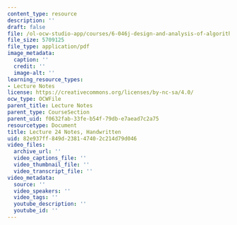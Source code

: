 ```yaml
---
content_type: resource
description: ''
draft: false
file: /ol-ocw-studio-app/courses/6-046j-design-and-analysis-of-algorithms-spring-2015/82e937ff849d238147402c214d79d046_MIT6_046JS15_writtenlec24.pdf
file_size: 5709125
file_type: application/pdf
image_metadata:
  caption: ''
  credit: ''
  image-alt: ''
learning_resource_types:
- Lecture Notes
license: https://creativecommons.org/licenses/by-nc-sa/4.0/
ocw_type: OCWFile
parent_title: Lecture Notes
parent_type: CourseSection
parent_uid: f0632fab-33fe-b54f-79db-e7aead7c2a75
resourcetype: Document
title: Lecture 24 Notes, Handwritten
uid: 82e937ff-849d-2381-4740-2c214d79d046
video_files:
  archive_url: ''
  video_captions_file: ''
  video_thumbnail_file: ''
  video_transcript_file: ''
video_metadata:
  source: ''
  video_speakers: ''
  video_tags: ''
  youtube_description: ''
  youtube_id: ''
---
```

